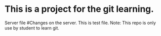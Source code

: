 # This is a project for the git learning.
Server file
#Changes on the server. This is test file.
Note:
This repo is only use by student to learn git. 
